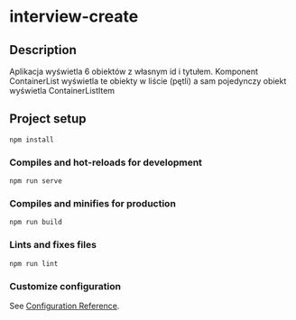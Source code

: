 # interview-create

## Description

Aplikacja wyświetla 6 obiektów z własnym id i tytułem. Komponent ContainerList wyświetla te obiekty w liście (pętli) a sam pojedynczy obiekt wyświetla ContainerListItem

## Project setup
```
npm install
```

### Compiles and hot-reloads for development
```
npm run serve
```

### Compiles and minifies for production
```
npm run build
```

### Lints and fixes files
```
npm run lint
```

### Customize configuration
See [Configuration Reference](https://cli.vuejs.org/config/).
